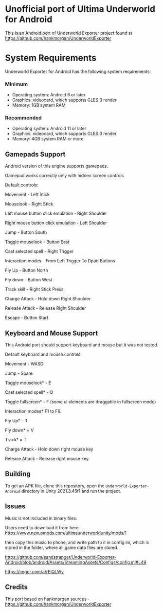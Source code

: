 # Unofficial port of Ultima Underworld for Android
This is an Android port of Underworld Exporter project found at https://github.com/hankmorgan/UnderworldExporter 

# System Requirements

Underworld Exporter for Android has the following system requirements:

### Minimum
* Operating system: Android 6 or later
* Graphics: videocard, which supports GLES 3 render
* Memory: 1GB system RAM

### Recommended
* Operating system: Android 11 or later
* Graphics: videocard, which supports GLES 3 render
* Memory: 4GB system RAM or more

## Gamepads Support
Android version of this engine supports gamepads.

Gamepad works correctly only with hidden screen controls

Default controls:

Movement - Left Stick

Mouselook - Right Stick

Left mouse button click emulation - Right Shoulder

Right mouse button click emulation - Left Shoulder

Jump - Button South

Toggle mouselook - Button East

Cast selected spell - Right Trigger

Interaction modes - From Left Trigger To Dpad Buttons

Fly Up - Button North

Fly down - Button West

Track skill - Right Stick Press

Charge Attack - Hold down Right Shoulder

Release Attack - Release Right Shoulder

Escape - Button Start

## Keyboard and Mouse Support
This Android port should support keyboard and mouse but it was not tested.

Default keyboard and mouse controls:

Movement - WASD

Jump - Spare

Toggle mouselook* - E

Cast selected spell* - Q

Toggle fullscreen* - F  (some ui elements are draggable in fullscreen mode)

Interaction modes*  F1 to F6.

Fly Up* - R

Fly down* = V

Track* = T

Charge Attack - Hold down right mouse key

Release Attack - Release right mouse key.

## Building

To get an APK file, clone this repository, open the `Underworld-Exporter-Android` directory in Unity 2021.3.45f1 and run the project.

## Issues

Music is not included in binary files.

Users need to download it from here https://www.nexusmods.com/ultimaunderworldunity/mods/1

then copy this music to phone, and write path to it in config.ini, which is stored in the folder, where all game data files are stored.

https://github.com/sandstranger/Underworld-Exporter-Android/blob/android/Assets/StreamingAssets/Configs/config.ini#L49 

https://imgur.com/a/rElQLWy

## Credits
This port based on hankmorgan sources - https://github.com/hankmorgan/UnderworldExporter 
